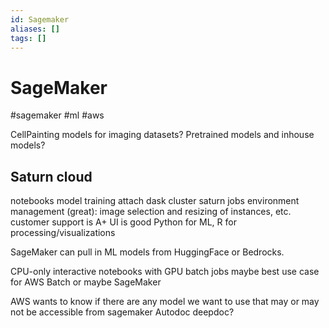 ```yaml
---
id: Sagemaker
aliases: []
tags: []
---
```


# SageMaker

#sagemaker #ml #aws

CellPainting models for imaging datasets?
Pretrained models and inhouse models?

## Saturn cloud

notebooks
model training
attach dask cluster
saturn jobs
environment management (great): image selection and resizing of instances, etc.
customer support is A+
UI is good
Python for ML, R for processing/visualizations

SageMaker can pull in ML models from HuggingFace or Bedrocks.

CPU-only interactive notebooks with GPU batch jobs maybe best use case for AWS Batch or maybe SageMaker

AWS wants to know if there are any model we want to use that may or may not be accessible from sagemaker
Autodoc deepdoc?

#
